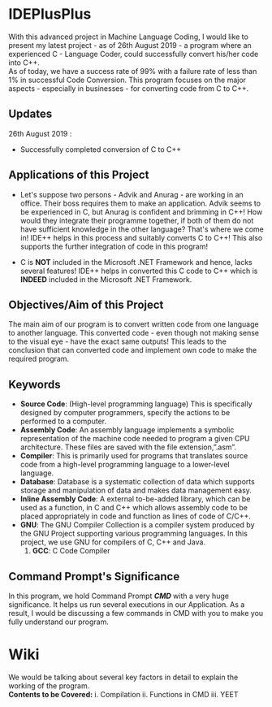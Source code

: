 # IDEPlusPlus
With this advanced project in Machine Language Coding, I would like to present my latest project - as of 26th August 2019 - a    program where an experienced C - Language Coder, could successfully convert his/her code into C++.
<br>
As of today, we have a success rate of 99% with a failure rate of less than 1% in successful Code Conversion. This program focuses on the major aspects - especially in businesses - for converting code from C to C++.

## Updates
26th August 2019 :
- Successfully completed conversion of C to C++

## Applications of this Project
- Let's suppose two persons - Advik and Anurag - are working in an office. Their boss requires them to make an application. Advik seems to be experienced in C, but Anurag is confident and brimming in C++! How would they integrate their programme together, if both of them do not have sufficient knowledge in the other language?
That's where we come in! IDE++ helps in this process and suitably converts C to C++! This also supports the further integration of code in this program!

- C is **NOT** included in the Microsoft .NET Framework and hence, lacks several features! IDE++ helps in converted this C code to C++ which is **INDEED** included in the Microsoft .NET Framework. 

## Objectives/Aim of this Project
The main aim of our program is to convert written code from one language to another language. This converted code - even though not making sense to the visual eye -  have the exact same outputs!  This leads to the conclusion that can converted code and implement own code to make the required program. 

## Keywords
- **Source Code**: (High-level programming language) This is specifically designed by computer programmers, specify the actions to be performed to a computer.
- **Assembly Code**: An assembly language implements a symbolic representation of the machine code needed to program a given CPU architecture. These files are saved with the file extension,”.asm”.
- **Compiler**:  This is primarily used for programs that translates source code from a high-level programming language to a lower-level language. 
- **Database**:  Database is a systematic collection of data which supports storage and manipulation of data and  makes data management easy.
- **Inline Assembly Code**: A external to-be-added library, which can be used as a function, in C and C++ which allows assembly code to be placed appropriately in code and function as lines of code of C/C++.
- **GNU**: The GNU Compiler Collection is a compiler system produced by the GNU Project supporting various programming languages. In this project, we use GNU for compilers of C, C++ and Java.
  1. **GCC**: C Code Compiler

## Command Prompt's Significance
In this program, we hold Command Prompt ***CMD*** with a very huge significance. It helps us run several executions in our Application. As a result, I would be discussing a few commands in CMD with you to make you fully understand our program. 

# Wiki
We would be talking about several key factors in detail to explain the working of the program.
<br>
**Contents to be Covered:**
i. Compilation
ii. Functions in CMD
iii. YEET
